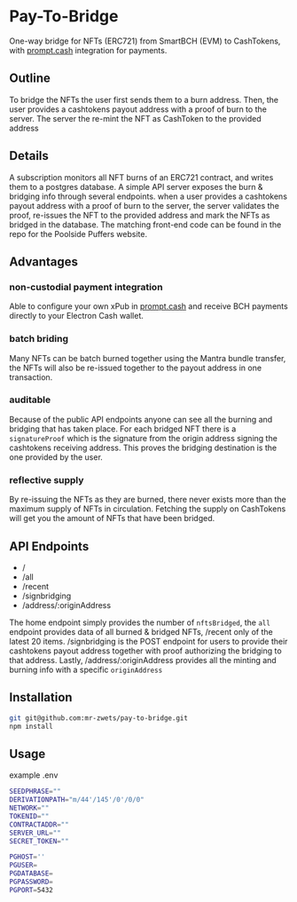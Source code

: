 # Pay-To-Bridge

One-way bridge for NFTs (ERC721) from SmartBCH (EVM) to CashTokens, with [prompt.cash](https://prompt.cash/) integration for payments.

## Outline

To bridge the NFTs the user first sends them to a burn address.
Then, the user provides a cashtokens payout address with a proof of burn to the server.
The server the re-mint the NFT as CashToken to the provided address

## Details

A subscription monitors all NFT burns of an ERC721 contract, and writes them to a postgres database.
A simple API server exposes the burn & bridging info through several endpoints.
when a user provides a cashtokens payout address with a proof of burn to the server, the server validates the proof, re-issues the NFT to the provided address and mark the NFTs as bridged in the database.
The matching front-end code can be found in the repo for the Poolside Puffers website.

## Advantages

### non-custodial payment integration

Able to configure your own xPub in [prompt.cash](https://prompt.cash/) and receive BCH payments directly to your Electron Cash wallet.

### batch briding

Many NFTs can be batch burned together using the Mantra bundle transfer, the NFTs will also be re-issued together to the payout address in one transaction.

### auditable

Because of the public API endpoints anyone can see all the burning and bridging that has taken place. For each bridged NFT there is a `signatureProof` which is the signature from the origin address signing the cashtokens receiving address. This proves the bridging destination is the one provided by the user.

### reflective supply

By re-issuing the NFTs as they are burned, there never exists more than the maximum supply of NFTs in circulation. Fetching the supply on CashTokens will get you the amount of NFTs that have been bridged.

## API Endpoints

- /
- /all
- /recent
- /signbridging
- /address/:originAddress

The home endpoint simply provides the number of `nftsBridged`, the `all` endpoint provides data of all burned & bridged NFTs, /recent only of the latest 20 items.
/signbridging is the POST endpoint for users to provide their cashtokens payout address together with proof authorizing the bridging to that address.
Lastly, /address/:originAddress provides all the minting and burning info with a specific `originAddress`

## Installation

```bash
git git@github.com:mr-zwets/pay-to-bridge.git
npm install
```

## Usage

example .env

```bash
SEEDPHRASE=""
DERIVATIONPATH="m/44'/145'/0'/0/0"
NETWORK=""
TOKENID=""
CONTRACTADDR=""
SERVER_URL=""
SECRET_TOKEN=""

PGHOST=''
PGUSER=
PGDATABASE=
PGPASSWORD=
PGPORT=5432
```